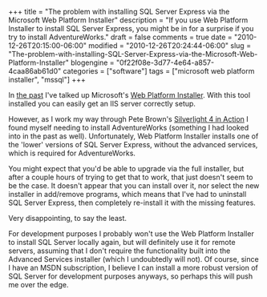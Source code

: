 +++
title = "The problem with installing SQL Server Express via the Microsoft Web Platform Installer"
description = "If you use Web Platform Installer to install SQL Server Express, you might be in for a surprise if you try to install AdventureWorks."
draft = false
comments = true
date = "2010-12-26T20:15:00-06:00"
modified = "2010-12-26T20:24:44-06:00"
slug = "The-problem-with-installing-SQL-Server-Express-via-the-Microsoft-Web-Platform-Installer"
blogengine = "0f22f08e-3d77-4e64-a857-4caa86ab61d0"
categories = ["software"]
tags = ["microsoft web platform installer", "mssql"]
+++

<p>In <a href="http://strivinglife.com/words/?tag=/microsoft-web-platform-installer">the past</a> I've talked up Microsoft's <a rel="external" href="http://www.microsoft.com/web/">Web Platform Installer</a>. With this tool installed you can easily get an IIS server correctly setup.</p>
<p>However, as I work my way through Pete Brown's <a rel="external" href="http://www.amazon.com/gp/product/1935182374?tag=strivinglifen-20">Silverlight 4 in Action</a> I found myself needing to install AdventureWorks (something I had looked into in the past as well). Unfortunately, Web Platform Installer installs one of the 'lower' versions of SQL Server Express, without the advanced services, which is required for AdventureWorks.</p>
<p>You might expect that you'd be able to upgrade via the full installer, but after a couple hours of trying to get that to work, that just doesn't seem to be the case. It doesn't appear that you can install over it, nor select the new installer in add/remove programs, which means that I've had to uninstall SQL Server Express, then completely re-install it with the missing features.</p>
<p>Very disappointing, to say the least.</p>
<p>For development purposes I probably won't use the Web Platform Installer to install SQL Server locally again, but will definitely use it for remote servers, assuming that I don't require the functionality built into the Advanced Services installer (which I undoubtedly will not). Of course, since I have an MSDN subscription, I believe I can install a more robust version of SQL Server for development purposes anyways, so perhaps this will push me over the edge.</p>
